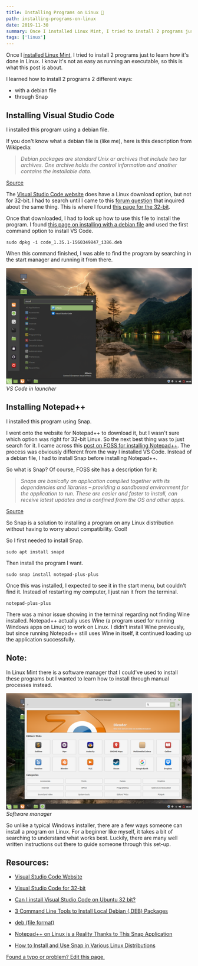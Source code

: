 ```yaml
---
title: Installing Programs on Linux 🐧
path: installing-programs-on-linux
date: 2019-11-30
summary: Once I installed Linux Mint, I tried to install 2 programs just to learn how it's done in Linux. I know it's not as easy as running an executable, so this is what this post is about.
tags: ['linux']
---
```


Once I [installed Linux Mint](/installing-linux-mint), I tried to install 2 programs just to learn how it's done in Linux. I know it's not as easy as running an executable, so this is what this post is about.

I learned how to install 2 programs 2 different ways: 
- with a debian file
- through Snap

## Installing Visual Studio Code

I installed this program using a debian file.

If you don't know what a debian file is (like me), here is this description from Wikipedia:

> _Debian packages are standard Unix ar archives that include two tar archives. One archive holds the control information and another contains the installable data._

[Source](https://en.wikipedia.org/wiki/Deb_%28file_format%29)

The [Visual Studio Code website](https://code.visualstudio.com/) does have a Linux download option, but not for 32-bit. I had to search until I came to this [forum question](https://askubuntu.com/questions/616797/can-i-install-visual-studio-code-on-ubuntu-32-bit) that inquired about the same thing. This is where I found [this page for the 32-bit](https://code.visualstudio.com/Docs/?dv=linux32_deb).

Once that downloaded, I had to look up how to use this file to install the program. I found [this page on installing with a debian file](https://www.tecmint.com/install-local-deb-packages-in-debian-ubuntu-linux-mint/) and used the first command option to install VS Code.

```shell
sudo dpkg -i code_1.35.1-1560349847_i386.deb
```
When this command finished, I was able to find the program by searching in the start manager and running it from there.

![VS Code in launcher](./images/2019-11-30/vs-code.png)
_VS Code in launcher_

## Installing Notepad++

I installed this program using Snap.

I went onto the website for Notepad++ to download it, but I wasn't sure which option was right for 32-bit Linux. So the next best thing was to just search for it. I came across this [post on FOSS for installing Notepad++](https://itsfoss.com/notepad-plus-plus-linux/). The process was obviously different from the way I installed VS Code. Instead of a debian file, I had to install Snap before installing Notepad++.

So what is Snap? Of course, FOSS site has a description for it:

> _Snaps are basically an application compiled together with its dependencies and libraries – providing a sandboxed environment for the application to run. These are easier and faster to install, can receive latest updates and is confined from the OS and other apps._

[Source](https://itsfoss.com/install-snap-linux/)

So Snap is a solution to installing a program on any Linux distribution without having to worry about compatibility. Cool!

So I first needed to install Snap.

```shell
sudo apt install snapd
```

Then install the program I want.

```shell
sudo snap install notepad-plus-plus
```

Once this was installed, I expected to see it in the start menu, but couldn't find it. Instead of restarting my computer, I just ran it from the terminal.

```shell
notepad-plus-plus
```

There was a minor issue showing in the terminal regarding not finding Wine installed. Notepad++ actually uses Wine (a program used for running Windows apps on Linux) to work on Linux. I didn't install Wine previously, but since running Notepad++ still uses Wine in itself, it continued loading up the application successfully.

## Note:

In Linux Mint there is a software manager that I could've used to install these programs but I wanted to learn how to install through manual processes instead.

![Software manager](./images/2019-11-30/software-manager.png)
_Software manager_

So unlike a typical Windows installer, there are a few ways someone can install a program on Linux. For a beginner like myself, it takes a bit of searching to understand what works best. Luckily, there are many well written instructions out there to guide someone through this set-up.

## Resources:

- [Visual Studio Code Website](https://code.visualstudio.com/)

- [Visual Studio Code for 32-bit](https://code.visualstudio.com/Docs/?dv=linux32_deb)

- [Can I install Visual Studio Code on Ubuntu 32 bit?](https://askubuntu.com/questions/616797/can-i-install-visual-studio-code-on-ubuntu-32-bit)

- [3 Command Line Tools to Install Local Debian (.DEB) Packages](https://www.tecmint.com/install-local-deb-packages-in-debian-ubuntu-linux-mint/)

- [deb (file format)](https://en.wikipedia.org/wiki/Deb_%28file_format%29)

- [Notepad++ on Linux is a Reality Thanks to This Snap Application](https://itsfoss.com/notepad-plus-plus-linux/)

- [How to Install and Use Snap in Various Linux Distributions](https://itsfoss.com/install-snap-linux/)

[Found a typo or problem? Edit this page.]()